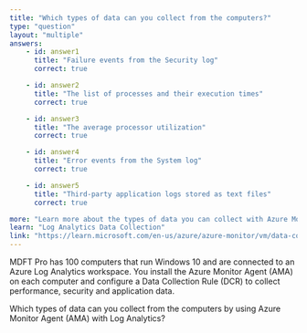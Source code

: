 ```yaml
---
title: "Which types of data can you collect from the computers?"
type: "question"
layout: "multiple"
answers:
    - id: answer1
      title: "Failure events from the Security log"
      correct: true

    - id: answer2
      title: "The list of processes and their execution times"
      correct: true

    - id: answer3
      title: "The average processor utilization"
      correct: true

    - id: answer4
      title: "Error events from the System log"
      correct: true

    - id: answer5
      title: "Third-party application logs stored as text files"
      correct: true

more: "Learn more about the types of data you can collect with Azure Monitor Agent (AMA) and Log Analytics."
learn: "Log Analytics Data Collection"
link: "https://learn.microsoft.com/en-us/azure/azure-monitor/vm/data-collection#add-data-sources"
---
```

MDFT Pro has 100 computers that run Windows 10 and are connected to an Azure Log Analytics workspace. You install the Azure Monitor Agent (AMA) on each computer and configure a Data Collection Rule (DCR) to collect performance, security and application data. 

Which types of data can you collect from the computers by using Azure Monitor Agent (AMA) with Log Analytics?
